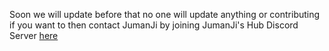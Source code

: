 Soon we will update before that no one will update anything or contributing if you want to then contact JumanJi by joining JumanJi's Hub Discord Server [here](https://discord.io/jumanji)

